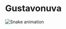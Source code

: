 # Gustavonuva

![Snake animation](https://github.com/devemdobro/devemdobro/blob/output/github-contribution-grid-snake.svg)
